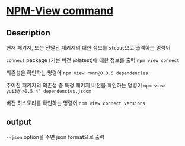 # [NPM-View command](https://docs.npmjs.com/cli-commands/view.html)

## Description
현재 패키지, 또는 전달된 패키지의 대한 정보를 `stdout`으로 출력하는 명령어

`connect` package (기본 버전 @latest)에 대한 정보를 출력
`npm view connect`

의존성을 확인하는 명령어
`npm view ronn@0.3.5 dependencies`

주어진 패키지의 의존성 중 특정 패키지 버전을 확인하는 명령어
`npm view yui3@'>0.5.4' dependencies.jsdom`

버전 히스토리를 확인하는 명령어
`npm view connect versions`

## output
`--json` option을 주면 json format으로 출력